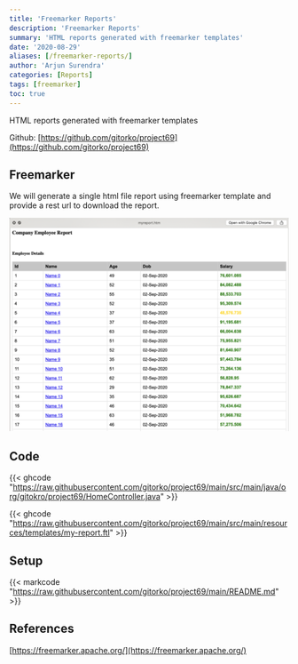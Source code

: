 ```yaml
---
title: 'Freemarker Reports'
description: 'Freemarker Reports'
summary: 'HTML reports generated with freemarker templates'
date: '2020-08-29'
aliases: [/freemarker-reports/]
author: 'Arjun Surendra'
categories: [Reports]
tags: [freemarker]
toc: true
---
```


HTML reports generated with freemarker templates

Github: [https://github.com/gitorko/project69](https://github.com/gitorko/project69)

## Freemarker

We will generate a single html file report using freemarker template and provide a rest url to download the report.

![](img01.png)

## Code

{{< ghcode "https://raw.githubusercontent.com/gitorko/project69/main/src/main/java/org/gitokro/project69/HomeController.java" >}}

{{< ghcode "https://raw.githubusercontent.com/gitorko/project69/main/src/main/resources/templates/my-report.ftl" >}}

## Setup

{{< markcode "https://raw.githubusercontent.com/gitorko/project69/main/README.md" >}}

## References

[https://freemarker.apache.org/](https://freemarker.apache.org/)
